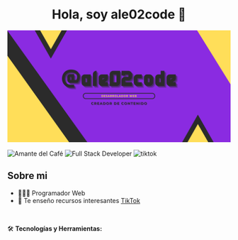 <div align="center">
  <h1 align="center">Hola, soy ale02code 👋</h1>
</div>
<img src="./banner.jpg"  alt="banner about me">

![Amante del Café](https://img.shields.io/badge/-☕%20Amante%20del%20café-brown?style=flat)
![Full Stack Developer](https://img.shields.io/badge/-Full%20Stack%20Developer-blue?style=flat)
![tiktok](https://img.shields.io/badge/Tiktok-black?logo=tiktok)

## Sobre mi

- 👨🏽‍💻 Programador Web
- 🎥 Te enseño recursos interesantes [TikTok](https://www.tiktok.com/@ale02code)
<br>

🛠 **Tecnologías y Herramientas:**
